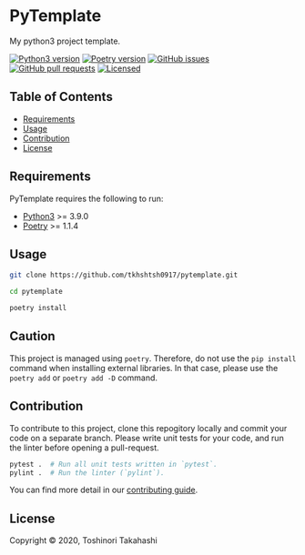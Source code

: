 PyTemplate
==========

My python3 project template.


[![Python3 version][shield-python3]](#)
[![Poetry version][shield-poetry]](#)
[![GitHub issues][shield-issues]](#)
[![GitHub pull requests][shield-prs]](#)
[![Licensed][shield-license]](#)


Table of Contents
-----------------

  * [Requirements](#requirements)
  * [Usage](#usage)
  * [Contribution](#contribution)
  * [License](#license)


Requirements
------------

PyTemplate requires the following to run:

  * [Python3][python3] >= 3.9.0
  * [Poetry][poetry] >= 1.1.4


Usage
-----

```sh
git clone https://github.com/tkhshtsh0917/pytemplate.git

cd pytemplate

poetry install
```


## Caution

This project is managed using `poetry`.
Therefore, do not use the `pip install` command when installing external libraries.
In that case, please use the `poetry add` or `poetry add -D` command.


Contribution
------------

To contribute to this project, clone this repogitory locally and commit your code on a separate branch. 
Please write unit tests for your code, and run the linter before opening a pull-request.

```sh
pytest .  # Run all unit tests written in `pytest`.
pylint .  # Run the linter (`pylint`).
```

You can find more detail in our [contributing guide](#).


License
-------

Copyright &copy; 2020, Toshinori Takahashi


[python3]:        https://www.python.org
[poetry]:         https://python-poetry.org
[shield-python3]: https://img.shields.io/badge/Python3-v.3.9.0-blue
[shield-poetry]:  https://img.shields.io/badge/Poetry-v.1.1.4-blue
[shield-issues]:  https://img.shields.io/github/issues/tkhshtsh0917/pytemplate
[shield-prs]:     https://img.shields.io/github/issues-pr/tkhshtsh0917/pytemplate
[shield-license]: https://img.shields.io/github/license/tkhshtsh0917/pytemplate